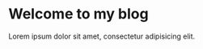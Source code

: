 <!DOCTYPE html>
<html>
   <body>
      <h1>Welcome to my blog</h1>
      <p>Lorem ipsum dolor sit amet, consectetur adipisicing elit.</p>
   </body>
</html>